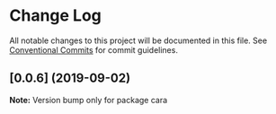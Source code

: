 # Change Log

All notable changes to this project will be documented in this file.
See [Conventional Commits](https://conventionalcommits.org) for commit guidelines.

## [0.0.6]  (2019-09-02)

**Note:** Version bump only for package cara

